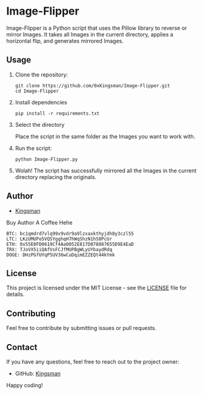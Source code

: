 # Image-Flipper
Image-Flipper is a Python script that uses the Pillow library to reverse or mirror Images. It takes all Images in the current directory, applies a horizontal flip, and generates mirrored Images.

## Usage

1. Clone the repository:

    ```
    git clone https://github.com/0xKingsman/Image-Flipper.git
    cd Image-Flipper
    ```
2. Install dependencies

    ```
    pip install -r requirements.txt
    ```
3. Select the directory

   Place the script in the same folder as the Images you want to work with.
   
5. Run the script:

    ```
    python Image-Flipper.py
    ```

6. Wolah! The script has successfully mirrored all the Images in the current directory replacing the originals.


## Author

- [Kingsman](https://github.com/0xKingsman)

Buy Author A Coffee Hehe
```
BTC: bc1qmdrd7vlq99v9vdr9a9lzxaxkthyjdh8y3czl55
LTC: LKzUMUPo5VQSYgghqH7hWqShzN1hS8PcUr
ETH: 0x55E0FD0619Cf4Aa0052E817D078887655D9E4EaD
TRX: TJoVX5iiQAfVsFCJfMUPBgWLyUYbaydRdq
DOGE: DHzPGfUYqP5UV36wCuDqimEZZEQt44kYmk
```
## License

This project is licensed under the MIT License - see the [LICENSE](LICENSE) file for details.

## Contributing

Feel free to contribute by submitting issues or pull requests.

## Contact

If you have any questions, feel free to reach out to the project owner:

- GitHub: [Kingsman](https://github.com/0xKingsman)

Happy coding!
